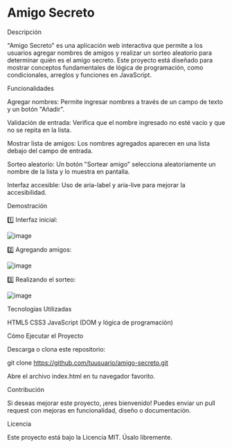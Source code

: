 <h1> Amigo Secreto </h1>
Descripción

"Amigo Secreto" es una aplicación web interactiva que permite a los usuarios agregar nombres de amigos y realizar un sorteo aleatorio para determinar quién es el amigo secreto. Este proyecto está diseñado para mostrar conceptos fundamentales de lógica de programación, como condicionales, arreglos y funciones en JavaScript.

Funcionalidades

Agregar nombres: Permite ingresar nombres a través de un campo de texto y un botón "Añadir".

Validación de entrada: Verifica que el nombre ingresado no esté vacío y que no se repita en la lista.

Mostrar lista de amigos: Los nombres agregados aparecen en una lista debajo del campo de entrada.

Sorteo aleatorio: Un botón "Sortear amigo" selecciona aleatoriamente un nombre de la lista y lo muestra en pantalla.

Interfaz accesible: Uso de aria-label y aria-live para mejorar la accesibilidad.

Demostración

1️⃣ Interfaz inicial:

![image](https://github.com/user-attachments/assets/8c423cf5-7608-4d02-83ee-d7981b432182)


2️⃣ Agregando amigos:

![image](https://github.com/user-attachments/assets/10261c8e-250d-4e9e-8d7f-f342e74a767d)



3️⃣ Realizando el sorteo:

![image](https://github.com/user-attachments/assets/0011c8eb-e72e-4ab6-83b5-9eb3f0929d05)



Tecnologías Utilizadas

HTML5
CSS3
JavaScript (DOM y lógica de programación)

Cómo Ejecutar el Proyecto

Descarga o clona este repositorio:

git clone https://github.com/tuusuario/amigo-secreto.git

Abre el archivo index.html en tu navegador favorito.

Contribución

Si deseas mejorar este proyecto, ¡eres bienvenido! Puedes enviar un pull request con mejoras en funcionalidad, diseño o documentación.

Licencia

Este proyecto está bajo la Licencia MIT. Úsalo libremente.
